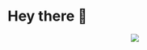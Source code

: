 # Hey there :wave:

<p align="center"> 
  <img src="https://profile-counter.glitch.me/xiangao2018/count.svg" />
</p>
